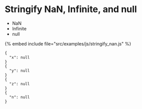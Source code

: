 # Stringify NaN, Infinite, and null

* NaN
* Infinite
* null

{% embed include file="src/examples/js/stringify_nan.js" %}

```
{
  "x": null
}
{
  "y": null
}
{
  "z": null
}
{
  "n": null
}
```


